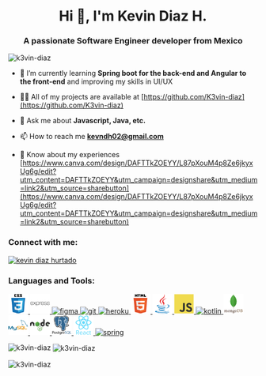 <h1 align="center">Hi 👋, I'm Kevin Diaz H.</h1>
<h3 align="center">A passionate Software Engineer developer from Mexico</h3>



<p align="left"> <img src="https://komarev.com/ghpvc/?username=k3vin-diaz&label=Profile%20views&color=0e75b6&style=flat" alt="k3vin-diaz" /> </p>

- 🌱 I’m currently learning **Spring boot for the back-end and Angular to the front-end** and improving my skills in UI/UX

- 👨‍💻 All of my projects are available at [https://github.com/K3vin-diaz](https://github.com/K3vin-diaz)

- 💬 Ask me about **Javascript, Java, etc.**

- 📫 How to reach me **kevndh02@gmail.com**

- 📄 Know about my experiences [https://www.canva.com/design/DAFTTkZOEYY/L87pXouM4p8Ze6jkyxUg6g/edit?utm_content=DAFTTkZOEYY&utm_campaign=designshare&utm_medium=link2&utm_source=sharebutton](https://www.canva.com/design/DAFTTkZOEYY/L87pXouM4p8Ze6jkyxUg6g/edit?utm_content=DAFTTkZOEYY&utm_campaign=designshare&utm_medium=link2&utm_source=sharebutton)

<h3 align="left">Connect with me:</h3>
<p align="left">
<a href="https://linkedin.com/in/kevin diaz hurtado" target="blank"><img align="center" src="https://raw.githubusercontent.com/rahuldkjain/github-profile-readme-generator/master/src/images/icons/Social/linked-in-alt.svg" alt="kevin diaz hurtado" height="30" width="40" /></a>
</p>

<h3 align="left">Languages and Tools:</h3>
<p align="left"> <a href="https://www.w3schools.com/css/" target="_blank" rel="noreferrer"> <img src="https://raw.githubusercontent.com/devicons/devicon/master/icons/css3/css3-original-wordmark.svg" alt="css3" width="40" height="40"/> </a> <a href="https://expressjs.com" target="_blank" rel="noreferrer"> <img src="https://raw.githubusercontent.com/devicons/devicon/master/icons/express/express-original-wordmark.svg" alt="express" width="40" height="40"/> </a> <a href="https://www.figma.com/" target="_blank" rel="noreferrer"> <img src="https://www.vectorlogo.zone/logos/figma/figma-icon.svg" alt="figma" width="40" height="40"/> </a> <a href="https://git-scm.com/" target="_blank" rel="noreferrer"> <img src="https://www.vectorlogo.zone/logos/git-scm/git-scm-icon.svg" alt="git" width="40" height="40"/> </a> <a href="https://heroku.com" target="_blank" rel="noreferrer"> <img src="https://www.vectorlogo.zone/logos/heroku/heroku-icon.svg" alt="heroku" width="40" height="40"/> </a> <a href="https://www.w3.org/html/" target="_blank" rel="noreferrer"> <img src="https://raw.githubusercontent.com/devicons/devicon/master/icons/html5/html5-original-wordmark.svg" alt="html5" width="40" height="40"/> </a> <a href="https://www.java.com" target="_blank" rel="noreferrer"> <img src="https://raw.githubusercontent.com/devicons/devicon/master/icons/java/java-original.svg" alt="java" width="40" height="40"/> </a> <a href="https://developer.mozilla.org/en-US/docs/Web/JavaScript" target="_blank" rel="noreferrer"> <img src="https://raw.githubusercontent.com/devicons/devicon/master/icons/javascript/javascript-original.svg" alt="javascript" width="40" height="40"/> </a> <a href="https://kotlinlang.org" target="_blank" rel="noreferrer"> <img src="https://www.vectorlogo.zone/logos/kotlinlang/kotlinlang-icon.svg" alt="kotlin" width="40" height="40"/> </a> <a href="https://www.mongodb.com/" target="_blank" rel="noreferrer"> <img src="https://raw.githubusercontent.com/devicons/devicon/master/icons/mongodb/mongodb-original-wordmark.svg" alt="mongodb" width="40" height="40"/> </a> <a href="https://www.mysql.com/" target="_blank" rel="noreferrer"> <img src="https://raw.githubusercontent.com/devicons/devicon/master/icons/mysql/mysql-original-wordmark.svg" alt="mysql" width="40" height="40"/> </a> <a href="https://nodejs.org" target="_blank" rel="noreferrer"> <img src="https://raw.githubusercontent.com/devicons/devicon/master/icons/nodejs/nodejs-original-wordmark.svg" alt="nodejs" width="40" height="40"/> </a> <a href="https://www.postgresql.org" target="_blank" rel="noreferrer"> <img src="https://raw.githubusercontent.com/devicons/devicon/master/icons/postgresql/postgresql-original-wordmark.svg" alt="postgresql" width="40" height="40"/> </a> <a href="https://reactjs.org/" target="_blank" rel="noreferrer"> <img src="https://raw.githubusercontent.com/devicons/devicon/master/icons/react/react-original-wordmark.svg" alt="react" width="40" height="40"/> </a> <a href="https://spring.io/" target="_blank" rel="noreferrer"> <img src="https://www.vectorlogo.zone/logos/springio/springio-icon.svg" alt="spring" width="40" height="40"/> </a> </p>

<p><img align="left" src="https://github-readme-stats.vercel.app/api/top-langs?username=k3vin-diaz&show_icons=true&locale=en&layout=compact" alt="k3vin-diaz" /></p>

<p>&nbsp;<img align="center" src="https://github-readme-stats.vercel.app/api?username=k3vin-diaz&show_icons=true&locale=en" alt="k3vin-diaz" /></p>

<p><img align="center" src="https://github-readme-streak-stats.herokuapp.com/?user=k3vin-diaz&" alt="k3vin-diaz" /></p>
